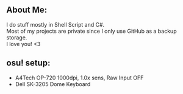   ## About Me:
  I do stuff mostly in Shell Script and C#.  
  Most of my projects are private since I only use GitHub as a backup storage.  
  I love you! <3

  ## osu! setup:
  - A4Tech OP-720 1000dpi, 1.0x sens, Raw Input OFF
  - Dell SK-3205 Dome Keyboard
